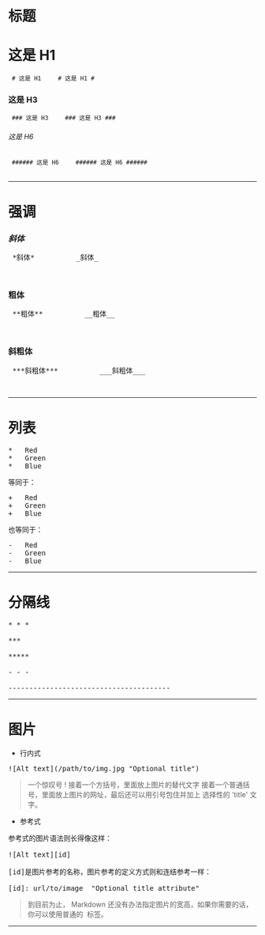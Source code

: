 # 标题


# 这是 H1 
<code> # 这是 H1 </code>    
<code> # 这是 H1 # </code>    

### 这是 H3
<code> ### 这是 H3 </code>    
<code> ### 这是 H3 ### </code>    

###### 这是 H6
<code> ###### 这是 H6 </code>    
<code> ###### 这是 H6 ###### </code>    

***

# 强调

### _斜体_
<pre> *斜体*          _斜体_ </pre>  
### __粗体__  
<pre> **粗体**          __粗体__ </pre>  
### __斜粗体__  
<pre> ***斜粗体***          ___斜粗体___ </pre>    


***

# 列表
<pre>*   Red
*   Green
*   Blue</pre>

等同于：

<pre>+   Red
+   Green
+   Blue</pre>

也等同于：

<pre>-   Red
-   Green
-   Blue</pre>

***

# 分隔线
<pre>* * *

***

*****

- - -

---------------------------------------</pre>

***

# 图片

* 行内式
<pre>![Alt text](/path/to/img.jpg "Optional title")</pre>
> 一个惊叹号 !
> 接着一个方括号，里面放上图片的替代文字
> 接着一个普通括号，里面放上图片的网址，最后还可以用引号包住并加上 选择性的 'title' 文字。

* 参考式
<pre>参考式的图片语法则长得像这样：

![Alt text][id]

[id]是图片参考的名称，图片参考的定义方式则和连结参考一样：

[id]: url/to/image  "Optional title attribute"</pre>

> 到目前为止， Markdown 还没有办法指定图片的宽高，如果你需要的话，你可以使用普通的 <img> 标签。

***


